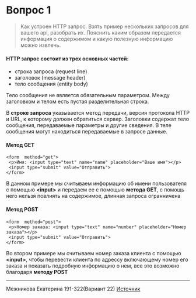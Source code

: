 # Вопрос 1
> Как устроен HTTP запрос. Взять пример нескольких запросов для вашего api, разобрать их. Пояснить каким образом передается информация о содержимом и какую полезную информацию можно извлечь.
#### HTTP запрос состоит из трех основных частей:
* строка запроса (request line)
* заголовок (message header)
* тело сообщения (entity body)

Тело сообщения не является обязательным параметром. Между заголовком и телом есть пустая разделительная строка.

В __строке запроса__ указывается метод передачи, версия протокола HTTP и URL, к которому должен обратиться сервер. Заголовки содержат тело сообщения, передаваемые параметры и другие сведения. В теле сообщения могут находиться передаваемые в запросе данные.
#### Метод GET
	<form  method="get">
     <p>Имя: <input type="text" name="name" placeholder="Ваше имя"></p>
     <input type="submit" value="Отправить">
	</form>
В данном примере мы считываем информацию об имени пользователя с помощью __\<input>__ и передаем ее с помощью __метода GET__, с помощь него нельзя повлиять на содержимое, длинная запроса огранничена 
#### Метод POST
	<form  method="post">
     <p>Номер заказа: <input type="text" name="number" placeholder="Номер заказа"></p>
     <input type="submit" value="Отправить">
	</form>
Во втором примере мы считываем номер заказа клиента  с помощью __\<input>__, чтобы перевести клиента по адрессу включающему номер его заказа и показать подробную информацию о нем, все это возможно благодаря __методу POST__

---
Межникова Екатерина 191-322(Вариант 22)
[Источник](https://ru.w3docs.com/uchebnik-html/metody-http-zaprosa.html)
